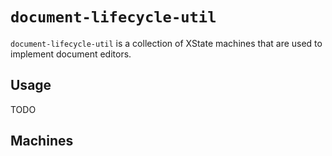 # `document-lifecycle-util`

`document-lifecycle-util` is a collection of XState machines that are used to
implement document editors.

## Usage

TODO

## Machines
